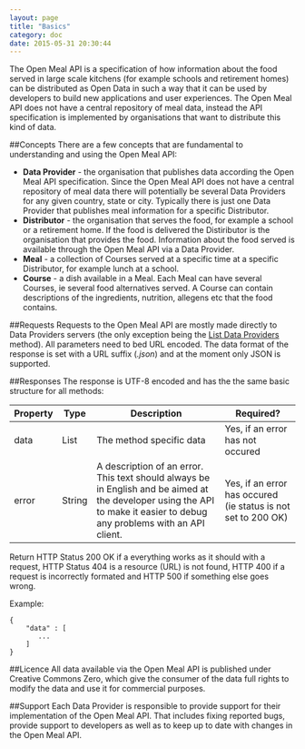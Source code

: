 ```yaml
---
layout: page
title: "Basics"
category: doc
date: 2015-05-31 20:30:44
---
```

The Open Meal API is a specification of how information about the food served in large scale kitchens (for example schools and retirement homes) can be distributed as Open Data in such a way that it can be used by developers to build new applications and user experiences. The Open Meal API does not have a central repository of meal data, instead the API specification is implemented by organisations that want to distribute this kind of data. 
 
##Concepts
There are a few concepts that are fundamental to understanding and using the Open Meal API:

* **Data Provider** - the organisation that publishes data according the Open Meal API specification. Since the Open Meal API does not have a central repository of meal data there will potentially be several Data Providers for any given country, state or city. Typically there is just one Data Provider that publishes meal information for a specific Distributor.
* **Distributor** - the organisation that serves the food, for example a school or a retirement home. If the food is delivered the Distiributor is the organisation that provides the food. Information about the food served is available through the Open Meal API via a Data Provider.
* **Meal** - a collection of Courses served at a specific time at a specific Distributor, for example lunch at a school. 
* **Course** - a dish available in a Meal. Each Meal can have several Courses, ie several food alternatives served. A Course can contain descriptions of the ingredients, nutrition, allegens etc that the food contains.

##Requests
Requests to the Open Meal API are mostly made directly to Data Providers servers (the only exception being the [List Data Providers]() method). All parameters need to bed URL encoded. The data format of the response is set with a URL suffix (*.json*) and at the moment only JSON is supported.

##Responses
The response is UTF-8 encoded and has the the same basic structure for all methods:

|Property|Type|Description|Required?|
|-----------|------|--------------|-------------|
|data|List|The method specific data|Yes, if an error has not occured|
|error|String|A description of an error. This text should always be in English and be aimed at the developer using the API to make it easier to debug any problems with an API client. |Yes, if an error has occured (ie status is not set to 200 OK)|

Return HTTP Status 200 OK if a everything works as it should with a request, HTTP Status 404 is a resource (URL) is not found, HTTP 400 if a request is incorrectly formated and HTTP 500 if something else goes wrong.

Example:

    {
	    "data" : [
	 	   ...
	    ]
    }
    
##Licence
All data available via the Open Meal API is published under Creative Commons Zero, which give the consumer of the data full rights to modify the data and use it for commercial purposes.

##Support
Each Data Provider is responsible to provide support for their implementation of the Open Meal API. That includes fixing reported bugs, provide support to developers as well as to keep up to date with changes in the Open Meal API.    



